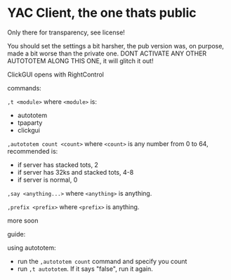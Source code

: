 YAC Client, the one thats public
================================

Only there for transparency, see license!

You should set the settings a bit harsher, the pub version was, on purpose, made a bit worse than the private one.
DONT ACTIVATE ANY OTHER AUTOTOTEM ALONG THIS ONE, it will glitch it out!

ClickGUI opens with RightControl

commands:

`,t <module>` where `<module>` is:
  - autototem
  - tpaparty
  - clickgui

`,autototem count <count>` where `<count>` is any number from 0 to 64, recommended is:
  - if server has stacked tots, 2
  - if server has 32ks and stacked tots, 4-8
  - if server is normal, 0

`,say <anything...>` where `<anything>` is anything.

`,prefix <prefix>` where `<prefix>` is anything.
  
more soon

guide:

using autototem:
- run the `,autototem count` command and specify you count
- run `,t autototem`. If it says "false", run it again.
